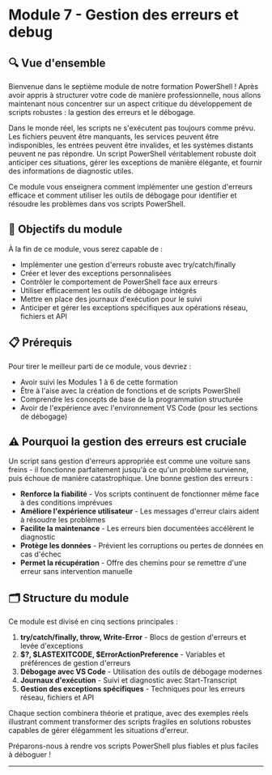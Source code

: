 # Module 7 - Gestion des erreurs et debug

## 🔍 Vue d'ensemble

Bienvenue dans le septième module de notre formation PowerShell ! Après avoir appris à structurer votre code de manière professionnelle, nous allons maintenant nous concentrer sur un aspect critique du développement de scripts robustes : la gestion des erreurs et le débogage.

Dans le monde réel, les scripts ne s'exécutent pas toujours comme prévu. Les fichiers peuvent être manquants, les services peuvent être indisponibles, les entrées peuvent être invalides, et les systèmes distants peuvent ne pas répondre. Un script PowerShell véritablement robuste doit anticiper ces situations, gérer les exceptions de manière élégante, et fournir des informations de diagnostic utiles.

Ce module vous enseignera comment implémenter une gestion d'erreurs efficace et comment utiliser les outils de débogage pour identifier et résoudre les problèmes dans vos scripts PowerShell.

## 🎯 Objectifs du module

À la fin de ce module, vous serez capable de :

- Implémenter une gestion d'erreurs robuste avec try/catch/finally
- Créer et lever des exceptions personnalisées
- Contrôler le comportement de PowerShell face aux erreurs
- Utiliser efficacement les outils de débogage intégrés
- Mettre en place des journaux d'exécution pour le suivi
- Anticiper et gérer les exceptions spécifiques aux opérations réseau, fichiers et API

## 📋 Prérequis

Pour tirer le meilleur parti de ce module, vous devriez :

- Avoir suivi les Modules 1 à 6 de cette formation
- Être à l'aise avec la création de fonctions et de scripts PowerShell
- Comprendre les concepts de base de la programmation structurée
- Avoir de l'expérience avec l'environnement VS Code (pour les sections de débogage)

## ⚠️ Pourquoi la gestion des erreurs est cruciale

Un script sans gestion d'erreurs appropriée est comme une voiture sans freins - il fonctionne parfaitement jusqu'à ce qu'un problème survienne, puis échoue de manière catastrophique. Une bonne gestion des erreurs :

- **Renforce la fiabilité** - Vos scripts continuent de fonctionner même face à des conditions imprévues
- **Améliore l'expérience utilisateur** - Les messages d'erreur clairs aident à résoudre les problèmes
- **Facilite la maintenance** - Les erreurs bien documentées accélèrent le diagnostic
- **Protège les données** - Prévient les corruptions ou pertes de données en cas d'échec
- **Permet la récupération** - Offre des chemins pour se remettre d'une erreur sans intervention manuelle

## 🗂️ Structure du module

Ce module est divisé en cinq sections principales :

1. **try/catch/finally, throw, Write-Error** - Blocs de gestion d'erreurs et levée d'exceptions
2. **$?, $LASTEXITCODE, $ErrorActionPreference** - Variables et préférences de gestion d'erreurs
3. **Débogage avec VS Code** - Utilisation des outils de débogage modernes
4. **Journaux d'exécution** - Suivi et diagnostic avec Start-Transcript
5. **Gestion des exceptions spécifiques** - Techniques pour les erreurs réseau, fichiers et API

Chaque section combinera théorie et pratique, avec des exemples réels illustrant comment transformer des scripts fragiles en solutions robustes capables de gérer élégamment les situations d'erreur.

Préparons-nous à rendre vos scripts PowerShell plus fiables et plus faciles à déboguer !

---
